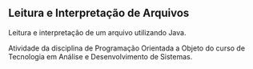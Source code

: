 ## Leitura e Interpretação de Arquivos

Leitura e interpretação de um arquivo utilizando Java.  

Atividade da disciplina de Programação Orientada a Objeto do curso de Tecnologia em Análise e Desenvolvimento de Sistemas.

